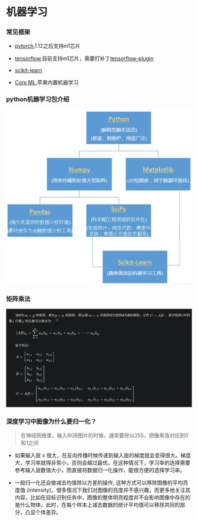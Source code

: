 # 机器学习
<!-- toc --> 


### 常见框架

* [pytorch](https://pytorch.org/),1.12之后支持m1芯片

* [tensorflow](https://tensorflow.google.cn/),目前支持m1芯片，需要打补丁[tensorflow-plugin](https://developer.apple.com/metal/tensorflow-plugin/)

* [scikit-learn](https://scikit-learn.org/stable/index.html)

* [Core ML](https://developer.apple.com/cn/machine-learning/),苹果内置机器学习

### python机器学习包介绍

![python_package图](../webp/machinelearn/python_package.webp  "python_package图")

### 矩阵乘法

![矩阵乘法图](../webp/machinelearn/matrix_multi.webp  "矩阵乘法图")

### 深度学习中图像为什么要归一化？

> 在神经网络里，输入RGB图片的时候，通常要除以255，把像素值对应到0和1之间

* 如果输入层 x 很大，在反向传播时候传递到输入层的梯度就会变得很大。梯度大，学习率就得非常小，否则会越过最优。在这种情况下，学习率的选择需要参考输入层数值大小，而直接将数据归一化操作，能很方便的选择学习率。

* 一般归一化还会做减去均值除以方差的操作, 这种方式可以移除图像的平均亮度值 (intensity)。很多情况下我们对图像的亮度并不感兴趣，而更多地关注其内容，比如在目标识别任务中，图像的整体明亮程度并不会影响图像中存在的是什么物体。此时，在每个样本上减去数据的统计平均值可以移除共同的部分，凸显个体差异。
